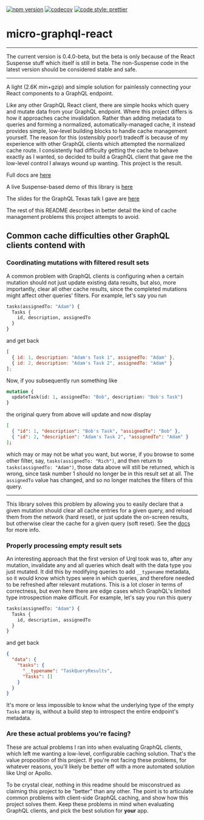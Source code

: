 [![npm version](https://img.shields.io/npm/v/micro-graphql-react.svg?style=flat)](https://www.npmjs.com/package/micro-graphql-react)
[![codecov](https://codecov.io/gh/arackaf/micro-graphql-react/branch/master/graph/badge.svg?token=FVZDcYD7tp)](https://codecov.io/gh/arackaf/micro-graphql-react)
[![code style: prettier](https://img.shields.io/badge/code_style-prettier-ff69b4.svg)](https://github.com/prettier/prettier)

# micro-graphql-react

---

The current version is 0.4.0-beta, but the beta is only because of the React Suspense stuff which itself is still in beta. The non-Suspense code in the latest version should be considered stable and safe.

---

A light (2.6K min+gzip) and simple solution for painlessly connecting your React components to a GraphQL endpoint.

Like any other GraphQL React client, there are simple hooks which query and mutate data from your GraphQL endpoint.  Where this project differs is how it approaches cache invalidation. Rather than adding metadata to queries and forming a normalized, automatically-managed cache, it instead provides simple, low-level building blocks to handle cache management yourself. The reason for this (ostensibly poor!) tradeoff is because of my experience with other GraphQL clients which attempted the normalized cache route. I consistently had difficulty getting the cache to behave exactly as I wanted, so decided to build a GraphQL client that gave me the low-level control I always wound up wanting. This project is the result.

Full docs are [here](https://arackaf.github.io/micro-graphql-react/docs)

A live Suspense-based demo of this library is [here](https://arackaf.github.io/micro-graphql-react/demo)

The slides for the GraphQL Texas talk I gave are [here](https://arackaf.github.io/micro-graphql-react/slides)

The rest of this README describes in better detail the kind of cache management problems this project attempts to avoid.

## Common cache difficulties other GraphQL clients contend with

### Coordinating mutations with filtered result sets

A common problem with GraphQL clients is configuring when a certain mutation should not just update existing data results, but also, more importantly, clear all other cache results, since the completed mutations might affect other queries' filters. For example, let's say you run

```graphql
tasks(assignedTo: "Adam") {
  Tasks {
    id, description, assignedTo
  }
}
```

and get back

```javascript
[
  { id: 1, description: "Adam's Task 1", assignedTo: "Adam" },
  { id: 2, description: "Adam's Task 2", assignedTo: "Adam" }
];
```

Now, if you subsequently run something like

```graphql
mutation {
  updateTask(id: 1, assignedTo: "Bob", description: "Bob's Task")
}
```

the original query from above will update and now display

```json
[
  { "id": 1, "description": "Bob's Task", "assignedTo": "Bob" },
  { "id": 2, "description": "Adam's Task 2", "assignedTo": "Adam" }
];
```

which may or may not be what you want, but worse, if you browse to some other filter, say, `tasks(assignedTo: "Rich")`, and then return to `tasks(assignedTo: "Adam")`, those data above will still be returned, which is wrong, since task number 1 should no longer be in this result set at all. The `assignedTo` value has changed, and so no longer matches the filters of this query. 

---

This library solves this problem by allowing you to easily declare that a given mutation should clear all cache entries for a given query, and reload them from the network (hard reset), or just update the on-screen results, but otherwise clear the cache for a given query (soft reset).  See the [docs](https://arackaf.github.io/micro-graphql-react/docs) for more info.

### Properly processing empty result sets

An interesting approach that the first version of Urql took was to, after any mutation, invalidate any and all queries which dealt with the data type you just mutated. It did this by modifying queries to add `__typename` metadata, so it would know which types were in which queries, and therefore needed to be refreshed after relevant mutations. This is a lot closer in terms of correctness, but even here there are edge cases which GraphQL's limited type introspection make difficult. For example, let's say you run this query

```graphql
tasks(assignedTo: "Adam") {
  Tasks {
    id, description, assignedTo
  }
}
```

and get back

```json
{
  "data": {
    "tasks": {
      "__typename": "TaskQueryResults",
      "Tasks": []
    }
  }
}
```

It's more or less impossible to know what the underlying type of the empty `Tasks` array is, without a build step to introspect the entire endpoint's metadata. 

### Are these actual problems you're facing?

These are actual problems I ran into when evaluating GraphQL clients, which left me wanting a low-level, configurable caching solution. That's the value proposition of this project. If you're not facing these problems, for whatever reasons, you'll likely be better off with a more automated solution like Urql or Apollo. 

To be crystal clear, nothing in this readme should be misconstrued as claiming this project to be "better" than any other. The point is to articulate common problems with client-side GraphQL caching, and show how this project solves them. Keep these problems in mind when evaluating GraphQL clients, and pick the best solution for **your** app.


